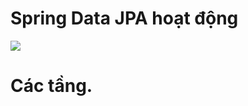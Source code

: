 # Spring Data JPA hoạt động
![](https://github.com/PhamPhucHau/ShinhanCamp/edit/main/Week5-2/SpringJPADiagram.jpg)
# Các tầng.
